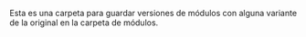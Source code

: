 Esta es una carpeta para guardar versiones de módulos con alguna variante de la original en la carpeta de módulos.
